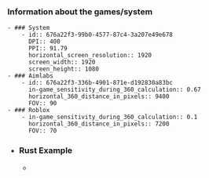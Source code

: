 ### Information about the games/system
	- ### System
		- id:: 676a22f3-99b0-4577-87c4-3a207e49e678
		  DPI:: 400
		  PPI:: 91.79
		  horizontal_screen_resolution:: 1920
		  screen_width:: 1920
		  screen_height:: 1080
	- ### Aimlabs
		- id:: 676a22f3-336b-4901-871e-d192830a83bc
		  in-game_sensitivity_during_360_calculation:: 0.67
		  horizontal_360_distance_in_pixels:: 9400
		  FOV:: 90
	- ### Roblox
		- in-game_sensitivity_during_360_calculation:: 0.1
		  horizontal_360_distance_in_pixels:: 7200
		  FOV:: 70
- ### Rust Example
	-